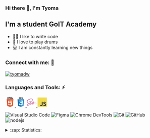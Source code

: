 ### Hi there 👋, I'm Tyoma

## I'm a student GoIT Academy

- 👨‍💻 I like to write code
- 🥁 I love to play drums
- 💻 I am constantly learning new things

### Connect with me: 🔗

<a href="https://linkedin.com/in/tyomadw" target="blank"><img align="center" src="https://raw.githubusercontent.com/rahuldkjain/github-profile-readme-generator/master/src/images/icons/Social/linked-in-alt.svg" alt="tyomadw" width="26px" />
</a>

### Languages and Tools: ⚡

<p align="left">
<a href="https://www.w3.org/html/" target="_blank"> <img alt="html5" title="HTML 5" width="30" src="https://raw.githubusercontent.com/github/explore/80688e429a7d4ef2fca1e82350fe8e3517d3494d/topics/html/html.png"/> </a>

<a href="https://www.w3schools.com/css/" target="_blank">
<img alt="css3" title="CSS 3" width="30" src="https://raw.githubusercontent.com/devicons/devicon/master/icons/css3/css3-original-wordmark.svg"/> </a>

<a href="https://sass-lang.com" target="_blank">
<img alt="sass" title="SASS" width="30" src="https://raw.githubusercontent.com/github/explore/80688e429a7d4ef2fca1e82350fe8e3517d3494d/topics/sass/sass.png"/> </a>

<a href="https://developer.mozilla.org/en-US/docs/Web/JavaScript" target="_blank">
<img alt="javascript" title="JavaScript" width="30" src="https://raw.githubusercontent.com/devicons/devicon/master/icons/javascript/javascript-original.svg"/> </a>

</p>

<p align="left">
<img alt="Visual Studio Code" width="30" src="https://www.vectorlogo.zone/logos/visualstudio_code/visualstudio_code-icon.svg"/>

<img alt="Figma" width="30" src="https://www.vectorlogo.zone/logos/figma/figma-icon.svg"/>

<img alt="Chrome DevTools" width="30" src="https://raw.githubusercontent.com/ChromeDevTools/devtools-logo/master/Logo.svg"/>

<img alt="Git" width="30" src="https://www.vectorlogo.zone/logos/git-scm/git-scm-icon.svg"/>

<img alt="GitHub" width="30" src="https://www.vectorlogo.zone/logos/github/github-icon.svg"/>

<img href="https://nodejs.org" alt="nodejs" title="Node.js" width="30" src="https://www.vectorlogo.zone/logos/nodejs/nodejs-icon.svg"/>
</p>

<details>
  <summary>:zap: Statistics:</summary>
   <img align="left" alt="codeSTACKr's GitHub Stats" src="https://github-readme-stats.vercel.app/api/top-langs/?username=tyomadw&langs_count=8&layout=compact" />
    <br />
    <img align="left" alt="codeSTACKr's GitHub Stats" src="https://github-readme-stats.vercel.app/api?username=tyomadw&show_icons=true" />
</details>
